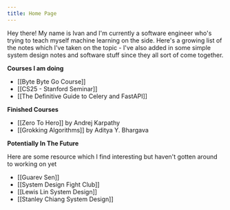 ```yaml
---
title: Home Page
---
```


Hey there! My name is Ivan and I'm currently a software engineer who's trying to teach myself machine learning on the side. Here's a growing list of the notes which I've taken on the topic - I've also added in some simple system design notes and software stuff since they all sort of come together.

**Courses I am doing**

- [[Byte Byte Go Course]]
- [[CS25 - Stanford Seminar]]
- [[The Definitive Guide to Celery and FastAPI]]

**Finished Courses**

- [[Zero To Hero]] by Andrej Karpathy
- [[Grokking Algorithms]] by Aditya Y. Bhargava

**Potentially In The Future**

Here are some resource which I find interesting but haven't gotten around to working on yet

- [[Guarev Sen]]
- [[System Design Fight Club]]
- [[Lewis Lin System Design]]
- [[Stanley Chiang System Design]]

